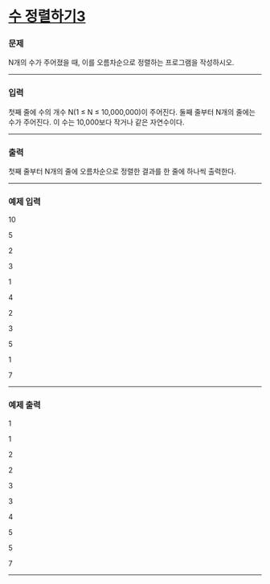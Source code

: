 # [수 정렬하기3](https://www.acmicpc.net/problem/10989)



### 문제

N개의 수가 주어졌을 때, 이를 오름차순으로 정렬하는 프로그램을 작성하시오.

---

### 입력

첫째 줄에 수의 개수 N(1 ≤ N ≤ 10,000,000)이 주어진다. 둘째 줄부터 N개의 줄에는 수가 주어진다. 이 수는 10,000보다 작거나 같은 자연수이다.

---

### 출력

첫째 줄부터 N개의 줄에 오름차순으로 정렬한 결과를 한 줄에 하나씩 출력한다.

---

### 예제 입력

10

5

2

3

1

4

2

3

5

1

7

---

### 예제 출력

1

1

2

2

3

3

4

5

5

7

---